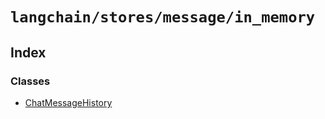 `langchain/stores/message/in_memory`
====================================

Index[](#index "Direct link to Index")
---------------------------------------

### Classes[](#classes "Direct link to Classes")

*   [ChatMessageHistory](/docs/api/stores_message_in_memory/classes/ChatMessageHistory)